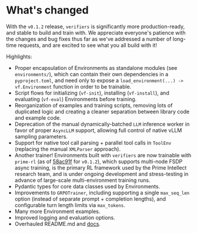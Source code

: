 # What's changed

With the `v0.1.2` release, `verifiers` is significantly more production-ready, and stable to build and train with. We appreciate everyone's patience with the changes and bug fixes thus far as we've addressed a number of long-time requests, and are excited to see what you all build with it! 

Highlights:
- Proper encapsulation of Environments as standalone modules (see `environments/`), which can contain their own dependencies in a `pyproject.toml`, and need only to expose a `load_environment(...) -> vf.Environment` function in order to be trainable. 
- Script flows for initializing (`vf-init`), installing (`vf-install`), and evaluating (`vf-eval`) Environments before training.
- Reorganization of examples and training scripts, removing lots of duplicated logic and creating a cleaner separation between library code and example code.
- Deprecation of the manual dynamically-batched `LLM` inference worker in favor of proper `AsyncLLM` support, allowing full control of native vLLM sampling parameters. 
- Support for native tool call parsing + parallel tool calls in `ToolEnv` (replacing the manual `XMLParser` approach).
- Another trainer! Environments built with `verifiers` are now trainable with `prime-rl` (as of [58ac91f](https://github.com/PrimeIntellect-ai/prime-rl/commit/58ac91fd3e19968e33c12f255de446d959982062) for `v0.1.2`), which supports multi-node FSDP async training, is the primary RL framework used by the Prime Intellect research team, and is under ongoing development and stress-testing in advance of large-scale multi-environment training runs. 
- Pydantic types for core data classes used by Environments.
- Improvements to `GRPOTrainer`, including supporting a single `max_seq_len` option (instead of separate prompt + completion lengths), and configurable turn length limits via `max_tokens`.
- Many more Environment examples.
- Improved logging and evaluation options.
- Overhauled README.md and [docs](https://verifiers.readthedocs.io/en/latest/).